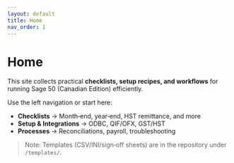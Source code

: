 ```yaml
---
layout: default
title: Home
nav_order: 1
---
```

# Home

This site collects practical **checklists, setup recipes, and workflows** for running Sage 50 (Canadian Edition) efficiently.

Use the left navigation or start here:

- **Checklists** → Month‑end, year‑end, HST remittance, and more
- **Setup & Integrations** → ODBC, QIF/OFX, GST/HST
- **Processes** → Reconciliations, payroll, troubleshooting

> Note: Templates (CSV/INI/sign‑off sheets) are in the repository under `/templates/`.
